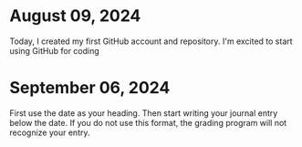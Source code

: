  # August 09, 2024


Today, I created my first GitHub account and repository. I'm excited to start using GitHub for coding

# September 06, 2024


First use the date as your heading. Then start writing your journal entry below the date. If you do not use this format, the grading program will not recognize your entry.
